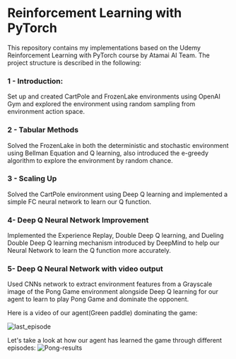 # Reinforcement Learning with PyTorch

This repository contains my implementations based on the Udemy Reinforcement Learning with PyTorch course by Atamai AI Team. The project structure is described in the following:

### 1 - Introduction:
Set up and created CartPole and FrozenLake environments using OpenAI Gym and explored the environment using random sampling from environment action space.

### 2 - Tabular Methods
Solved the FrozenLake in both the deterministic and stochastic environment using Bellman Equation and Q learning, also introduced the e-greedy algorithm to explore the environment by random chance.

### 3 - Scaling Up
Solved the CartPole environment using Deep Q learning and implemented a simple FC neural network to learn our Q function.

### 4- Deep Q Neural Network Improvement
Implemented the Experience Replay, Double Deep Q learning, and Dueling Double Deep Q learning mechanism introduced by DeepMind to help our Neural Network to learn the Q function more accurately.

### 5- Deep Q Neural Network with video output
Used CNNs network to extract environment features from a Grayscale image of the Pong Game environment alongside Deep Q learning for our agent to learn to play Pong Game and dominate the opponent.

Here is a video of our agent(Green paddle) dominating the game:


![last_episode](https://user-images.githubusercontent.com/42402986/218476792-698dd8eb-5a84-4315-af67-f46c50fd2347.gif)


Let's take a look at how our agent has learned the game through different episodes:
![Pong-results](https://user-images.githubusercontent.com/42402986/218475670-f85de7fb-f302-4c61-9a1b-29fee9d3c2ab.png)

